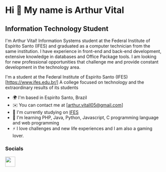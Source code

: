 Hi 👋 My name is Arthur Vital
==========================

Information Technology Student
-----------------------------

I'm Arthur Vital! Information Systems student at the Federal Institute of Espírito Santo (IFES) and graduated as a computer technician from the same institution. I have experience in front-end and back-end development, extensive knowledge in databases and Office Package tools. I am looking for new professional opportunities that challenge me and provide constant development in the technology area.

I'm a student at the Federal Institute of Espirito Santo (IFES) [https://www.ifes.edu.br/] A college focused on technology and the extraordinary results of its students

* 🌍  I'm based in Espiríto Santo, Brazil
* ✉️  You can contact me at [arthur.vitall05@gmail.com]
* 🚀  I'm currently studying on [IFES](https://www.ifes.edu.br/)
* 🧠  I'm learning PHP, Java, Python, Javascript, C programming language and web programming
* ⚡  I love challenges and new life experiences and I am also a gaming lover.

### Socials

<p align="left"> <a href="https://discord.com/users/449699683426631682" target="_blank" rel="noreferrer"><img src="https://raw.githubusercontent.com/danielcranney/readme-generator/main/public/icons/socials/discord.svg" width="32" height="32" /></a> <a href="https://www.github.com/peguimasid" target="_blank" rel="noreferrer">

